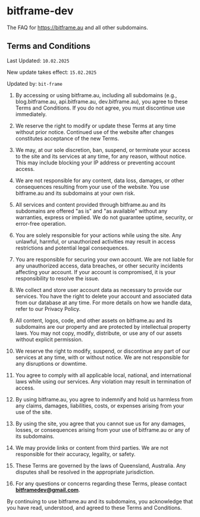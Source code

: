 # bitframe-dev
The FAQ for https://bitframe.au and all other subdomains.

## Terms and Conditions

Last Updated: ``10.02.2025``

New update takes effect: ``15.02.2025``

Updated by: ``bit-frame``

1. By accessing or using bitframe.au, including all subdomains (e.g., blog.bitframe.au, api.bitframe.au, dev.bitframe.au), you agree to these Terms and Conditions. If you do not agree, you must discontinue use immediately.

2. We reserve the right to modify or update these Terms at any time without prior notice. Continued use of the website after changes constitutes acceptance of the new Terms.

3. We may, at our sole discretion, ban, suspend, or terminate your access to the site and its services at any time, for any reason, without notice. This may include blocking your IP address or preventing account access.

4. We are not responsible for any content, data loss, damages, or other consequences resulting from your use of the website. You use bitframe.au and its subdomains at your own risk.

5. All services and content provided through bitframe.au and its subdomains are offered "as is" and "as available" without any warranties, express or implied. We do not guarantee uptime, security, or error-free operation.

6. You are solely responsible for your actions while using the site. Any unlawful, harmful, or unauthorized activities may result in access restrictions and potential legal consequences.

7. You are responsible for securing your own account. We are not liable for any unauthorized access, data breaches, or other security incidents affecting your account. If your account is compromised, it is your responsibility to resolve the issue.

8. We collect and store user account data as necessary to provide our services. You have the right to delete your account and associated data from our database at any time. For more details on how we handle data, refer to our Privacy Policy.

9. All content, logos, code, and other assets on bitframe.au and its subdomains are our property and are protected by intellectual property laws. You may not copy, modify, distribute, or use any of our assets without explicit permission.

10. We reserve the right to modify, suspend, or discontinue any part of our services at any time, with or without notice. We are not responsible for any disruptions or downtime.

11. You agree to comply with all applicable local, national, and international laws while using our services. Any violation may result in termination of access.

12. By using bitframe.au, you agree to indemnify and hold us harmless from any claims, damages, liabilities, costs, or expenses arising from your use of the site.

13. By using the site, you agree that you cannot sue us for any damages, losses, or consequences arising from your use of bitframe.au or any of its subdomains.

14. We may provide links or content from third parties. We are not responsible for their accuracy, legality, or safety.

15. These Terms are governed by the laws of Queensland, Australia. Any disputes shall be resolved in the appropriate jurisdiction.

16. For any questions or concerns regarding these Terms, please contact **bitframedev@gmail.com**.

By continuing to use bitframe.au and its subdomains, you acknowledge that you have read, understood, and agreed to these Terms and Conditions.

